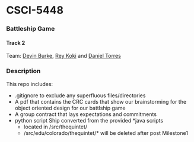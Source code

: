 # CSCI-5448
### Battleship Game
#### Track 2

Team: [Devin Burke](https://github.com/mrburke00), [Rey Koki](https://github.com/reykoki) and [Daniel Torres](https://github.com/danieltorres17)

### Description

This repo includes:

- .gitignore to exclude any superfluous files/directories
- A pdf that contains the CRC cards that show our brainstorming for the object oriented design for our battlship game
- A group contract that lays expectations and commitments
- python script Ship converted from the provided *java scripts
    - located in /src/thequintet/
    - /src/edu/colorado/thequintet/* will be deleted after post Milestone1

